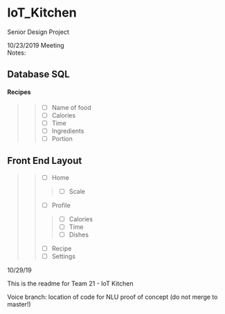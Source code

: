 # IoT_Kitchen
Senior Design Project

10/23/2019 Meeting <br>
Notes:<br>
## Database SQL<br>
 #### <b>Recipes</b>  <br>
 >> - [ ] Name of food<br>
 >> - [ ] Calories<br>
 >> - [ ] Time<br>
 >> - [ ] Ingredients<br>
 >> - [ ] Portion<br>

## Front End Layout<br>
>> - [ ] Home <br>
>>> - [ ] Scale <br>
>> - [ ] Profile <br>
>>> - [ ] Calories
>>> - [ ] Time
>>> - [ ] Dishes
>> - [ ] Recipe <br>
>> - [ ] Settings <br>

10/29/19

This is the readme for Team 21 - IoT Kitchen

Voice branch: location of code for NLU proof of concept (do not merge to master!)
